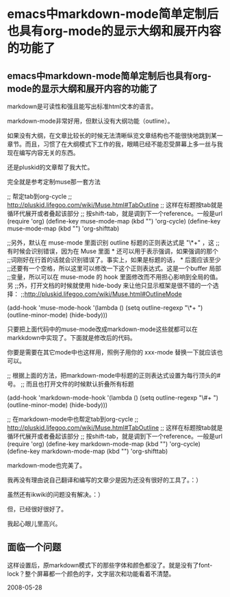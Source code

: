 # emacs中markdown-mode简单定制后也具有org-mode的显示大纲和展开内容的功能了

## emacs中markdown-mode简单定制后也具有org-mode的显示大纲和展开内容的功能了

markdown是可读性和强且能写出标准html文本的语言。

markdown-mode非常好用，但默认没有大纲功能（outline）。

如果没有大纲，在文章比较长的时候无法清晰纵览文章结构也不能很快地跳到某一章节。而且，习惯了在大纲模式下工作的我，眼睛已经不能忍受屏幕上多一丝与我现在编写内容无关的东西。

还是pluskid的文章帮了我大忙。

完全就是参考定制muse那一套方法

;; 帮定tab到org-cycle
;; http://pluskid.lifegoo.com/wiki/Muse.html#TabOutline
;; 这样在标题按tab就是循环代展开或者叠起该部分
;; 按shift-tab，就是调到下一个reference。一般是url
(require 'org)
(define-key muse-mode-map (kbd "<tab>") 'org-cycle)
(define-key muse-mode-map (kbd "<S-iso-lefttab>") 'org-shifttab)



;;另外，默认在 muse-mode 里面识别 outline 标题的正则表达式是 "\\*+" ，这
;;有时候会识别错误，因为在 Muse 里面 * 还可以用于表示强调，如果强调的那个
;;词刚好在行首的话就会识别错误了。事实上，如果是标题的话， * 后面应该至少
;;还要有一个空格，所以这里可以修改一下这个正则表达式。这是一个buffer 局部
;;变量，所以可以在 muse-mode 的 hook 里面修改而不用担心影响到全局的值。另
;;外，打开文档的时候就使用 hide-body 来让他只显示框架是很不错的一个选择：
;;http://pluskid.lifegoo.com/wiki/Muse.html#OutlineMode

(add-hook 'muse-mode-hook
          '(lambda ()
             (setq outline-regexp "\\*+ ")
             (outline-minor-mode)
             (hide-body)))

只要把上面代码中的muse-mode改成markdown-mode这些就都可以在markkdown中实现了。下面就是修改后的代码。

你要是需要在其它mode中也这样用，照例子用你的 xxx-mode 替换一下就应该也可以。

;; 根据上面的方法，把markdown-mode中标题的正则表达式设置为每行顶头的#号。
;; 而且也打开文件的时候默认折叠所有标题

(add-hook 'markdown-mode-hook
          '(lambda ()
             (setq outline-regexp "\\#+ ")
             (outline-minor-mode)
             (hide-body)))

;; 在markdown-mode中也帮定tab到org-cycle
;; http://pluskid.lifegoo.com/wiki/Muse.html#TabOutline
;; 这样在标题按tab就是循环代展开或者叠起该部分
;; 按shift-tab，就是调到下一个reference。一般是url
(require 'org)
(define-key markdown-mode-map (kbd "<tab>") 'org-cycle)
(define-key markdown-mode-map (kbd "<S-iso-lefttab>") 'org-shifttab)


markdown-mode也完美了。

我再没有理由说自己翻译和编写的文章少是因为还没有很好的工具了。：）

虽然还有ikwiki的问题没有解决。：）

但，已经很好很好了。

我起心眼儿里高兴。

## 面临一个问题

这样设置后，原markdown模式下的那些字体和颜色都没了。就是没有了font-lock？整个屏幕都一个颜色的字，文字层次和功能看着不清楚。




2008-05-28